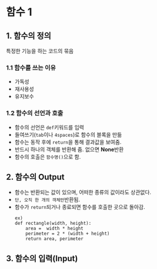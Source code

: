 # 함수 1

## 1. 함수의 정의
특정한 기능을 하는 코드의 묶음
### 1.1 함수를 쓰는 이유
- 가독성
- 재사용성
- 유지보수
### 1.2 함수의 선언과 호출
- 함수의 선언은 `def`키워드를 입력
- 들여쓰기(`tab`이나 `4spaces`)로 함수의 블록을 만듦
- 함수는 동작 후에 `return`을 통해 결과값을 보여줌.
- 반드시 하나의 객체를 반환해 줌. 없으면 **None**반환
- 함수의 호출은 `함수명()`으로 함.

## 2. 함수의 Output
- 함수는 반환되는 값이 있으며, 어떠한 종류의 값이라도 상관없다.
- `단, 오직 한 개의 객체만`반환됨.
- 함수가 `return`되거나 종료되면 함수를 호출한 곳으로 돌아감.
  ```
  ex)
  def rectangle(width, height):
      area =  width * height
      perimeter = 2 * (width + height)
      return area, perimeter 
  ``` 

## 3. 함수의 입력(Input)